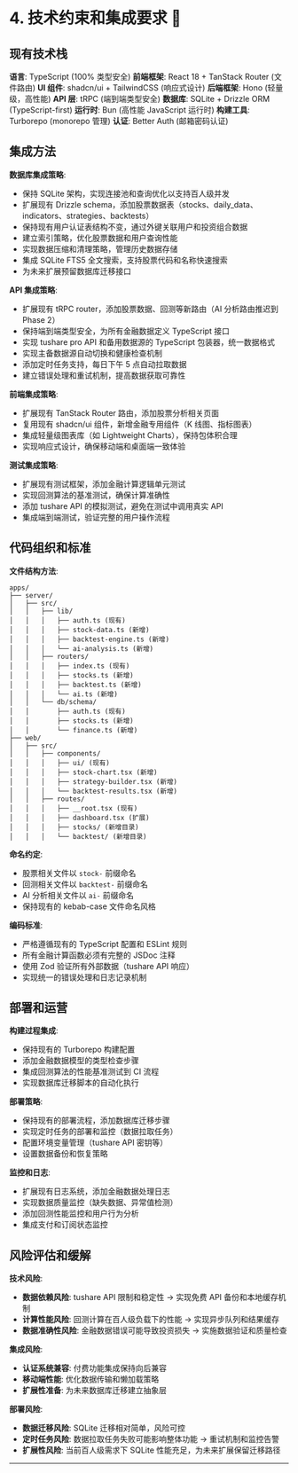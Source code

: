 # 4. 技术约束和集成要求 🔧

## 现有技术栈

**语言**: TypeScript (100% 类型安全)
**前端框架**: React 18 + TanStack Router (文件路由)
**UI 组件**: shadcn/ui + TailwindCSS (响应式设计)
**后端框架**: Hono (轻量级，高性能)
**API 层**: tRPC (端到端类型安全)
**数据库**: SQLite + Drizzle ORM (TypeScript-first)
**运行时**: Bun (高性能 JavaScript 运行时)
**构建工具**: Turborepo (monorepo 管理)
**认证**: Better Auth (邮箱密码认证)

## 集成方法

**数据库集成策略**:

- 保持 SQLite 架构，实现连接池和查询优化以支持百人级并发
- 扩展现有 Drizzle schema，添加股票数据表（stocks、daily_data、indicators、strategies、backtests）
- 保持现有用户认证表结构不变，通过外键关联用户和投资组合数据
- 建立索引策略，优化股票数据和用户查询性能
- 实现数据压缩和清理策略，管理历史数据存储
- 集成 SQLite FTS5 全文搜索，支持股票代码和名称快速搜索
- 为未来扩展预留数据库迁移接口

**API 集成策略**:

- 扩展现有 tRPC router，添加股票数据、回测等新路由（AI 分析路由推迟到 Phase 2）
- 保持端到端类型安全，为所有金融数据定义 TypeScript 接口
- 实现 tushare pro API 和备用数据源的 TypeScript 包装器，统一数据格式
- 实现主备数据源自动切换和健康检查机制
- 添加定时任务支持，每日下午 5 点自动拉取数据
- 建立错误处理和重试机制，提高数据获取可靠性

**前端集成策略**:

- 扩展现有 TanStack Router 路由，添加股票分析相关页面
- 复用现有 shadcn/ui 组件，新增金融专用组件（K 线图、指标图表）
- 集成轻量级图表库（如 Lightweight Charts），保持包体积合理
- 实现响应式设计，确保移动端和桌面端一致体验

**测试集成策略**:

- 扩展现有测试框架，添加金融计算逻辑单元测试
- 实现回测算法的基准测试，确保计算准确性
- 添加 tushare API 的模拟测试，避免在测试中调用真实 API
- 集成端到端测试，验证完整的用户操作流程

## 代码组织和标准

**文件结构方法**:

```
apps/
├── server/
│   ├── src/
│   │   ├── lib/
│   │   │   ├── auth.ts (现有)
│   │   │   ├── stock-data.ts (新增)
│   │   │   ├── backtest-engine.ts (新增)
│   │   │   └── ai-analysis.ts (新增)
│   │   ├── routers/
│   │   │   ├── index.ts (现有)
│   │   │   ├── stocks.ts (新增)
│   │   │   ├── backtest.ts (新增)
│   │   │   └── ai.ts (新增)
│   │   └── db/schema/
│   │       ├── auth.ts (现有)
│   │       ├── stocks.ts (新增)
│   │       └── finance.ts (新增)
├── web/
│   ├── src/
│   │   ├── components/
│   │   │   ├── ui/ (现有)
│   │   │   ├── stock-chart.tsx (新增)
│   │   │   ├── strategy-builder.tsx (新增)
│   │   │   └── backtest-results.tsx (新增)
│   │   ├── routes/
│   │   │   ├── __root.tsx (现有)
│   │   │   ├── dashboard.tsx (扩展)
│   │   │   ├── stocks/ (新增目录)
│   │   │   └── backtest/ (新增目录)
```

**命名约定**:

- 股票相关文件以 `stock-` 前缀命名
- 回测相关文件以 `backtest-` 前缀命名
- AI 分析相关文件以 `ai-` 前缀命名
- 保持现有的 kebab-case 文件命名风格

**编码标准**:

- 严格遵循现有的 TypeScript 配置和 ESLint 规则
- 所有金融计算函数必须有完整的 JSDoc 注释
- 使用 Zod 验证所有外部数据（tushare API 响应）
- 实现统一的错误处理和日志记录机制

## 部署和运营

**构建过程集成**:

- 保持现有的 Turborepo 构建配置
- 添加金融数据模型的类型检查步骤
- 集成回测算法的性能基准测试到 CI 流程
- 实现数据库迁移脚本的自动化执行

**部署策略**:

- 保持现有的部署流程，添加数据库迁移步骤
- 实现定时任务的部署和监控（数据拉取任务）
- 配置环境变量管理（tushare API 密钥等）
- 设置数据备份和恢复策略

**监控和日志**:

- 扩展现有日志系统，添加金融数据处理日志
- 实现数据质量监控（缺失数据、异常值检测）
- 添加回测性能监控和用户行为分析
- 集成支付和订阅状态监控

## 风险评估和缓解

**技术风险**:

- **数据依赖风险**: tushare API 限制和稳定性 → 实现免费 API 备份和本地缓存机制
- **计算性能风险**: 回测计算在百人级负载下的性能 → 实现异步队列和结果缓存
- **数据准确性风险**: 金融数据错误可能导致投资损失 → 实施数据验证和质量检查

**集成风险**:

- **认证系统兼容**: 付费功能集成保持向后兼容
- **移动端性能**: 优化数据传输和懒加载策略
- **扩展性准备**: 为未来数据库迁移建立抽象层

**部署风险**:

- **数据迁移风险**: SQLite 迁移相对简单，风险可控
- **定时任务风险**: 数据拉取任务失败可能影响整体功能 → 重试机制和监控告警
- **扩展性风险**: 当前百人级需求下 SQLite 性能充足，为未来扩展保留迁移路径

---
